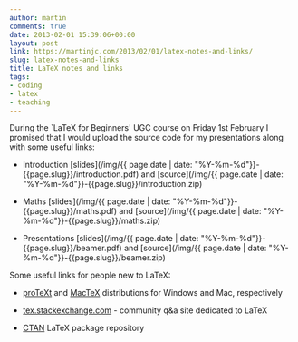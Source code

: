 ```yaml
---
author: martin
comments: true
date: 2013-02-01 15:39:06+00:00
layout: post
link: https://martinjc.com/2013/02/01/latex-notes-and-links/
slug: latex-notes-and-links
title: LaTeX notes and links
tags:
- coding
- latex
- teaching
---
```


During the `LaTeX for Beginners' UGC course on Friday 1st February I promised that I would upload the source code for my presentations along with some useful links:


  * Introduction [slides](/img/{{ page.date | date: "%Y-%m-%d"}}-{{page.slug}}/introduction.pdf) and [source](/img/{{ page.date | date: "%Y-%m-%d"}}-{{page.slug}}/introduction.zip)


  * Maths [slides](/img/{{ page.date | date: "%Y-%m-%d"}}-{{page.slug}}/maths.pdf) and [source](/img/{{ page.date | date: "%Y-%m-%d"}}-{{page.slug}}/maths.zip)


  * Presentations [slides](/img/{{ page.date | date: "%Y-%m-%d"}}-{{page.slug}}/beamer.pdf) and [source](/img/{{ page.date | date: "%Y-%m-%d"}}-{{page.slug}}/beamer.zip)


Some useful links for people new to LaTeX:


  * [proTeXt](http://www.tug.org/protext/) and [MacTeX](http://tug.org/mactex/) distributions for Windows and Mac, respectively


  * [tex.stackexchange.com](http://tex.stackexchange.com) - community q&a site dedicated to LaTeX


  * [CTAN](http://www.ctan.org/) LaTeX package repository
